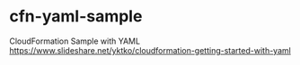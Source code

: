 # cfn-yaml-sample

CloudFormation Sample with YAML
https://www.slideshare.net/yktko/cloudformation-getting-started-with-yaml

